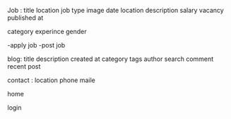Job :
title
location 
job type 
image 
date
location 
description
salary 
vacancy
published at 

category
experince 
gender


-apply job 
-post job


blog:
title 
description 
created at 
category
tags
author 
search
comment 
recent post 


contact :
location
phone
maile 
 


home 

login 
